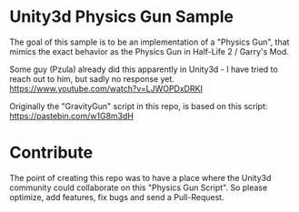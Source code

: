 # Unity3d Physics Gun Sample
The goal of this sample is to be an implementation of a "Physics Gun", that mimics the exact behavior as the Physics Gun in Half-Life 2 / Garry's Mod.

Some guy (Pzula) already did this apparently in Unity3d - I have tried to reach out to him, but sadly no response yet.
https://www.youtube.com/watch?v=LJWOPDxDRKI

Originally the "GravityGun" script in this repo, is based on this script: https://pastebin.com/w1G8m3dH

# Contribute
The point of creating this repo was to have a place where the Unity3d community could collaborate on this "Physics Gun Script".
So please optimize, add features, fix bugs and send a Pull-Request.
